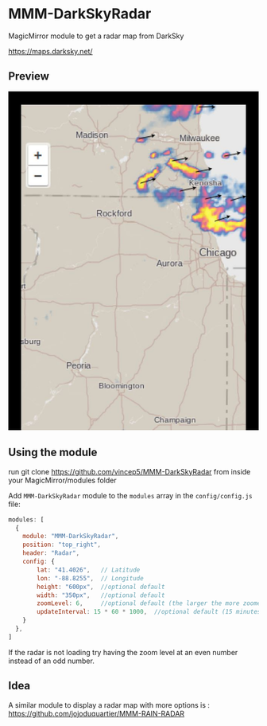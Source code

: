 # MMM-DarkSkyRadar
MagicMirror module to get a radar map from DarkSky

https://maps.darksky.net/

## Preview
![screenshot1](screenshot1.JPG)

## Using the module
run git clone https://github.com/vincep5/MMM-DarkSkyRadar from inside your MagicMirror/modules folder

Add `MMM-DarkSkyRadar` module to the `modules` array in the `config/config.js` file:
````javascript
modules: [
  {
    module: "MMM-DarkSkyRadar",
    position: "top_right",
    header: "Radar",
    config: {
        lat: "41.4026",   // Latitude
        lon: "-88.8255",  // Longitude
        height: "600px",  //optional default
        width: "350px",   //optional default
        zoomLevel: 6,     //optional default (the larger the more zoomed in)
        updateInterval: 15 * 60 * 1000,  //optional default (15 minutes)
    }
  },
]
````
If the radar is not loading try having the zoom level at an even number instead of an odd number.

## Idea
A similar module to display a radar map with more options is : https://github.com/jojoduquartier/MMM-RAIN-RADAR
